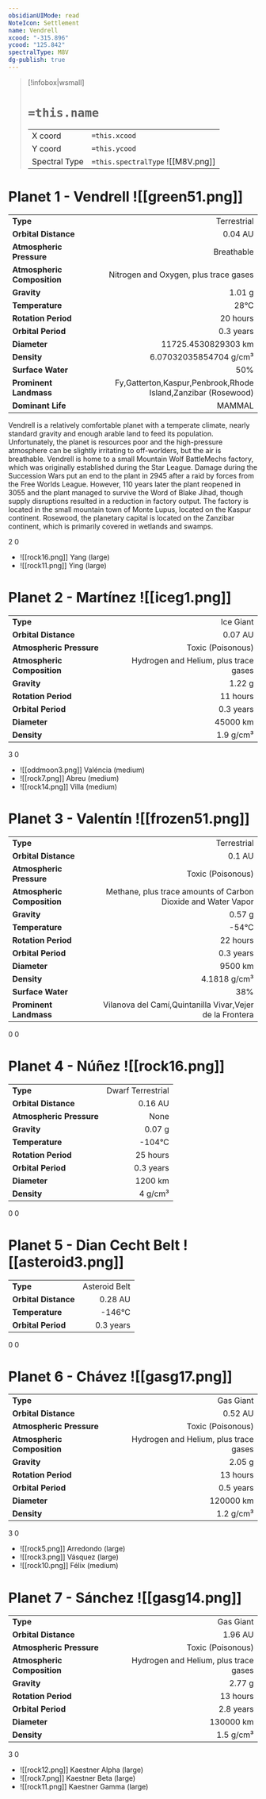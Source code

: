 ```yaml
---
obsidianUIMode: read
NoteIcon: Settlement
name: Vendrell
xcood: "-315.896"
ycood: "125.842"
spectralType: M8V
dg-publish: true
---
```

> [!infobox|wsmall]
> # `=this.name`
> | | |
> | - | - |
> | X coord | `=this.xcood` |
> | Y coord| `=this.ycood` |
> | Spectral Type | `=this.spectralType` ![[M8V.png]] |

# Planet 1 - Vendrell ![[green51.png]]
|                             |                           |
| --------------------------- | -------------------------:|
| **Type**                    |             Terrestrial |
| **Orbital Distance**        |   0.04 AU |
| **Atmospheric Pressure**    |       Breathable |
| **Atmospheric Composition** |      Nitrogen and Oxygen, plus trace gases |
| **Gravity**                 |        1.01 g |
| **Temperature**             |    28°C |
| **Rotation Period**         |  20 hours |
| **Orbital Period** | 0.3 years |
| **Diameter**                |      11725.4530829303 km | 
| **Density**                 |    6.07032035854704 g/cm³ |
| **Surface Water**           |           50% | 
| **Prominent Landmass**      |         Fy,Gatterton,Kaspur,Penbrook,Rhode Island,Zanzibar (Rosewood) | 
| **Dominant Life**           |         MAMMAL |

Vendrell is a relatively comfortable planet with a temperate climate, nearly standard gravity and enough arable land to feed its population. Unfortunately, the planet is resources poor and the high-pressure atmosphere can be slightly irritating to off-worlders, but the air is breathable. Vendrell is home to a small Mountain Wolf BattleMechs factory, which was originally established during the Star League. Damage during the Succession Wars put an end to the plant in 2945 after a raid by forces from the Free Worlds League. However, 110 years later the plant reopened in 3055 and the plant managed to survive the Word of Blake Jihad, though supply disruptions resulted in a reduction in factory output. The factory is located in the small mountain town of Monte Lupus, located on the Kaspur continent. Rosewood, the planetary capital is located on the Zanzibar continent, which is primarily covered in wetlands and swamps.

2
0

- ![[rock16.png]] Yang (large)
- ![[rock11.png]] Ying (large)


# Planet 2 - Martínez ![[iceg1.png]]
|                             |                           |
| --------------------------- | -------------------------:|
| **Type**                    |             Ice Giant |
| **Orbital Distance**        |   0.07 AU |
| **Atmospheric Pressure**    |       Toxic (Poisonous) |
| **Atmospheric Composition** |      Hydrogen and Helium, plus trace gases |
| **Gravity**                 |        1.22 g |
| **Rotation Period**         |  11 hours |
| **Orbital Period** | 0.3 years |
| **Diameter**                |      45000 km | 
| **Density**                 |    1.9 g/cm³ |



3
0

- ![[oddmoon3.png]] Valéncia (medium)
- ![[rock7.png]] Abreu (medium)
- ![[rock14.png]] Villa (medium)


# Planet 3 - Valentín ![[frozen51.png]]
|                             |                           |
| --------------------------- | -------------------------:|
| **Type**                    |             Terrestrial |
| **Orbital Distance**        |   0.1 AU |
| **Atmospheric Pressure**    |       Toxic (Poisonous) |
| **Atmospheric Composition** |      Methane, plus trace amounts of Carbon Dioxide and Water Vapor |
| **Gravity**                 |        0.57 g |
| **Temperature**             |    -54°C |
| **Rotation Period**         |  22 hours |
| **Orbital Period** | 0.3 years |
| **Diameter**                |      9500 km | 
| **Density**                 |    4.1818 g/cm³ |
| **Surface Water**           |           38% | 
| **Prominent Landmass**      |         Vilanova del Camí,Quintanilla Vivar,Vejer de la Frontera | 



0
0



# Planet 4 - Núñez ![[rock16.png]]
|                             |                           |
| --------------------------- | -------------------------:|
| **Type**                    |             Dwarf Terrestrial |
| **Orbital Distance**        |   0.16 AU |
| **Atmospheric Pressure**    |       None |
| **Gravity**                 |        0.07 g |
| **Temperature**             |    -104°C |
| **Rotation Period**         |  25 hours |
| **Orbital Period** | 0.3 years |
| **Diameter**                |      1200 km | 
| **Density**                 |    4 g/cm³ |



0
0



# Planet 5 - Dian Cecht Belt ![[asteroid3.png]]
|                             |                           |
| --------------------------- | -------------------------:|
| **Type**                    |             Asteroid Belt |
| **Orbital Distance**        |   0.28 AU |
| **Temperature**             |    -146°C |
| **Orbital Period** | 0.3 years |



0
0



# Planet 6 - Chávez ![[gasg17.png]]
|                             |                           |
| --------------------------- | -------------------------:|
| **Type**                    |             Gas Giant |
| **Orbital Distance**        |   0.52 AU |
| **Atmospheric Pressure**    |       Toxic (Poisonous) |
| **Atmospheric Composition** |      Hydrogen and Helium, plus trace gases |
| **Gravity**                 |        2.05 g |
| **Rotation Period**         |  13 hours |
| **Orbital Period** | 0.5 years |
| **Diameter**                |      120000 km | 
| **Density**                 |    1.2 g/cm³ |



3
0

- ![[rock5.png]] Arredondo (large)
- ![[rock3.png]] Vásquez (large)
- ![[rock10.png]] Félix (medium)


# Planet 7 - Sánchez ![[gasg14.png]]
|                             |                           |
| --------------------------- | -------------------------:|
| **Type**                    |             Gas Giant |
| **Orbital Distance**        |   1.96 AU |
| **Atmospheric Pressure**    |       Toxic (Poisonous) |
| **Atmospheric Composition** |      Hydrogen and Helium, plus trace gases |
| **Gravity**                 |        2.77 g |
| **Rotation Period**         |  13 hours |
| **Orbital Period** | 2.8 years |
| **Diameter**                |      130000 km | 
| **Density**                 |    1.5 g/cm³ |



3
0

- ![[rock12.png]] Kaestner Alpha (large)
- ![[rock7.png]] Kaestner Beta (large)
- ![[rock11.png]] Kaestner Gamma (large)


